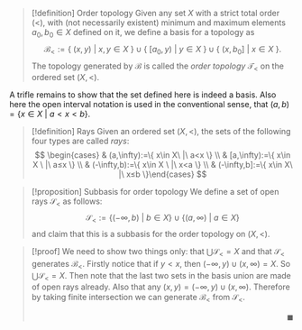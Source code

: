 >[!definition] Order topology
> Given any set $X$ with a strict total order $(<)$, with (not necessarily existent) minimum and maximum elements $a_{0},b_{0}\in X$ defined on it, we define a basis for a topology as $$  \mathcal{B}_{<}:=\{\ (x,y)\ |\ x,y\in X\ \}\cup \{\ [a_{0},y)\ |\ y\in X\ \} \cup \{\ (x,b_{0}]\ |\ x\in X\ \}. $$ The topology generated by $\mathcal{B}$ is called the *order topology* $\mathcal{T}_{<}$ on the ordered set $(X,<)$.

A trifle remains to show that the set defined here is indeed a basis. Also here the open interval notation is used in the conventional sense, that $(a,b)=\{x\in X\ |\ a<x<b  \}$.
>[!definition] Rays
> Given an ordered set $(X,<)$, the sets of the following four types are called *rays*:
> $$  \begin{cases} & (a,\infty):=\{ x\in X\ |\ a<x \} \\  & [a,\infty):=\{ x\in X \ |\ a≤x \} \\
 & (-\infty,b):=\{ x\in X \ |\ x<a \} \\  & (-\infty,b]:=\{ x\in X\ |\ x≤b \}\end{cases}  $$

>[!proposition] Subbasis for order topology
>We define a set of open rays $\mathcal{S}_{<}$ as follows: $$  \mathcal{S}_{<}:=\big\{ (-\infty,b)\ |\ b\in X \big\}\cup \big\{ (a,\infty)\ |\ a\in X \big\}  $$ and claim that this is a subbasis for the order topology on $(X,<)$.

>[!proof] 
> We need to show two things only: that $\bigcup \mathcal{S}_{<}=X$ and that $\mathcal{S}_{<}$ generates $\mathcal{B}_{<}$.
> Firstly notice that if $y<x$, then $(-\infty,y)\cup(x,\infty)=X$. So $\bigcup \mathcal{S}_{<}=X$.
> Then note that the last two sets in the basis union are made of open rays already. Also that any $(x,y)=(-\infty,y)\cup(x,\infty)$. Therefore by taking finite intersection we can generate $\mathcal{B}_{<}$ from $\mathcal{S}_{<}$. <p align="Right">$\blacksquare$</p>